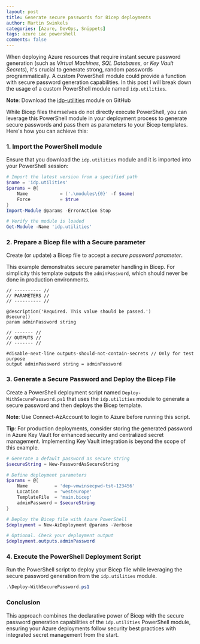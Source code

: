 ```yaml
---
layout: post
title: Generate secure passwords for Bicep deployments
author: Martin Swinkels
categories: [Azure, DevOps, Snippets]
tags: azure iac powershell
comments: false
---
```


When deploying Azure resources that require instant secure password generation (such as _Virtual Machines_, _SQL Databases_, or _Key Vault Secrets_), it's crucial to generate strong, random passwords programmatically. A custom PowerShell module could provide a function with secure password generation capabilities. In this post I will break down the usage of a custom PowerShell module named `idp.utilities`.

<div class="important">
    <p><strong>Note</strong>: Download the <a href="https://github.com/msc365/az-idp-utilities" target="_blank">idp-utilities</a> module on GitHub</p>
</div>

While Bicep files themselves do not directly execute PowerShell, you can leverage this PowerShell module in your deployment process to generate secure passwords and pass them as parameters to your Bicep templates. Here's how you can achieve this:

### 1. Import the PowerShell module

Ensure that you download the `idp.utilities` module and it is imported into your PowerShell session:

```powershell
# Import the latest version from a specified path
$name = 'idp.utilities'
$params = @{
    Name            = ('.\modules\{0}' -f $name)
    Force           = $true
}
Import-Module @params -ErrorAction Stop

# Verify the module is loaded
Get-Module -Name 'idp.utilities'
```

### 2. Prepare a Bicep file with a Secure parameter

Create (or update) a Bicep file to accept a _secure password parameter_.

This example demonstrates secure parameter handling in Bicep. For simplicity this template outputs the `adminPassword`, which should never be done in production environments.

```bicep
// ---------- //
// PARAMETERS //
// ---------- //

@description('Required. This value should be passed.')
@secure()
param adminPassword string

// ------- //
// OUTPUTS //
// ------- //

#disable-next-line outputs-should-not-contain-secrets // Only for test purpose
output adminPassword string = adminPassword

```

### 3. Generate a Secure Password and Deploy the Bicep File

Create a PowerShell deployment script named `Deploy-WithSecurePassword.ps1` that uses the `idp.utilities` module to generate a secure password and then deploys the Bicep template.

<div class="important">
    <p><strong>Note</strong>: Use Connect-AzAccount to login to Azure before running this script.</p>
</div>

<div class="tip">
    <p><strong>Tip</strong>: For production deployments, consider storing the generated password in Azure Key Vault for enhanced security and centralized secret management. Implementing Key Vault integration is beyond the scope of this example.</p>
</div>

```powershell
# Generate a default password as secure string
$secureString = New-PasswordAsSecureString

# Define deployment parameters
$params = @{
    Name          = 'dep-vmwinsecpwd-tst-123456'
    Location      = 'westeurope'
    TemplateFile  = 'main.bicep'
    adminPassword = $secureString
}

# Deploy the Bicep file with Azure PowerShell
$deployment = New-AzDeployment @params -Verbose

# Optional. Check your deployment output
$deployment.outputs.adminPassword
```

### 4. Execute the PowerShell Deployment Script

Run the PowerShell script to deploy your Bicep file while leveraging the secure password generation from the `idp.utilities` module.

```powershell
.\Deploy-WithSecurePassword.ps1
```

### Conclusion

This approach combines the declarative power of Bicep with the secure password generation capabilities of the `idp.utilities` PowerShell module, ensuring your Azure deployments follow security best practices with integrated secret management from the start.
